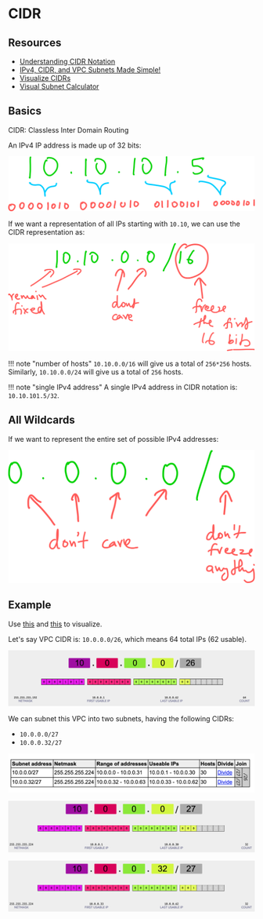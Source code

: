 # CIDR

Resources
---

- [Understanding CIDR Notation][1]
- [IPv4, CIDR, and VPC Subnets Made Simple!][2]
- [Visualize CIDRs][3]
- [Visual Subnet Calculator][4]

<!-- Links -->
[1]: https://www.aws.training/Details/Video?id=16480
[2]: https://www.youtube.com/watch?v=z07HTSzzp3o&t=745s
[3]: https://cidr.xyz/
[4]: https://www.davidc.net/sites/default/subnets/subnets.html

Basics
---

CIDR: Classless Inter Domain Routing

An IPv4 IP address is made up of 32 bits:

![ip-address-32-bits](assets/ip-address-32-bits.png)

If we want a representation of all IPs starting with `10.10`, we can use the
CIDR representation as:

![cidr](assets/cidr.png)

!!! note "number of hosts"
    `10.10.0.0/16` will give us a total of `256*256` hosts. Similarly,
    `10.10.0.0/24` will give us a total of `256` hosts.

!!! note "single IPv4 address"
    A single IPv4 address in CIDR notation is: `10.10.101.5/32`.

All Wildcards
---

If we want to represent the entire set of possible IPv4 addresses:

![all-wildcards](assets/all-wildcards.png)


Example
---

Use [this][3] and [this][4] to
visualize.

Let's say VPC CIDR is: `10.0.0.0/26`, which means 64 total IPs (62 usable).

![vpc-cidr](assets/vpc-cidr.png)

We can subnet this VPC into two subnets, having the following CIDRs:

- `10.0.0.0/27`
- `10.0.0.32/27`

![subnets](assets/subnets.png)

![subnet-1](assets/subnet-1.png)

![subnet-2](assets/subnet-2.png)
